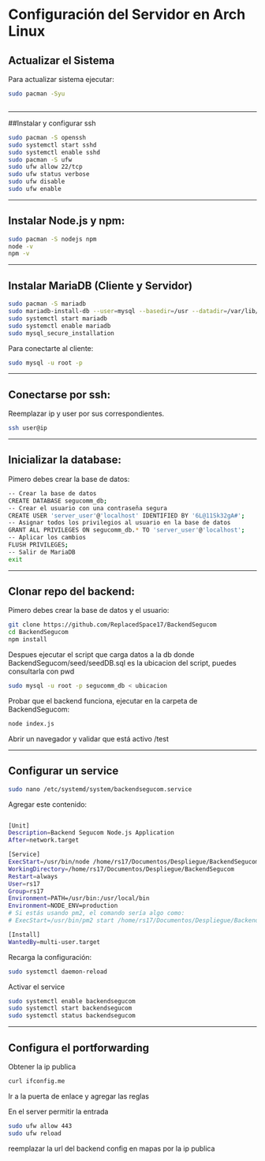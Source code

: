 # Configuración del Servidor en Arch Linux

## Actualizar el Sistema
Para actualizar sistema ejecutar:

```sh
sudo pacman -Syu
```

```sh

```
__________________________________________

##Instalar y configurar ssh

```sh
sudo pacman -S openssh
sudo systemctl start sshd
sudo systemctl enable sshd
sudo pacman -S ufw
sudo ufw allow 22/tcp
sudo ufw status verbose
sudo ufw disable
sudo ufw enable

```

__________________________________________

## Instalar Node.js y npm:

```sh
sudo pacman -S nodejs npm
node -v
npm -v

```
__________________________________________

## Instalar MariaDB (Cliente y Servidor)

```sh
sudo pacman -S mariadb
sudo mariadb-install-db --user=mysql --basedir=/usr --datadir=/var/lib/mysql
sudo systemctl start mariadb
sudo systemctl enable mariadb
sudo mysql_secure_installation
```
Para conectarte al cliente:
```sh
sudo mysql -u root -p
```
__________________________________________

## Conectarse por ssh:
Reemplazar ip y user por sus correspondientes.
```sh
ssh user@ip 
```






__________________________________________

## Inicializar la database:

Pimero debes crear la base de datos:

```sh
-- Crear la base de datos
CREATE DATABASE segucomm_db;
-- Crear el usuario con una contraseña segura
CREATE USER 'server_user'@'localhost' IDENTIFIED BY '6L@11Sk32gA#';
-- Asignar todos los privilegios al usuario en la base de datos
GRANT ALL PRIVILEGES ON segucomm_db.* TO 'server_user'@'localhost';
-- Aplicar los cambios
FLUSH PRIVILEGES;
-- Salir de MariaDB
exit
```

__________________________________________

## Clonar repo del backend:

Pimero debes crear la base de datos y el usuario:

```sh
git clone https://github.com/ReplacedSpace17/BackendSegucom
cd BackendSegucom
npm install
```

Despues ejecutar el script que carga datos a la db donde BackendSegucom/seed/seedDB.sql es la ubicacion del script, puedes consultarla con pwd
```sh
sudo mysql -u root -p segucomm_db < ubicacion

```

Probar que el backend funciona, ejecutar en la carpeta de BackendSegucom:
```sh
node index.js
```
Abrir un navegador y validar que está activo /test

__________________________________________



## Configurar un service

```sh
sudo nano /etc/systemd/system/backendsegucom.service

```
Agregar este contenido:


```sh

[Unit]
Description=Backend Segucom Node.js Application
After=network.target

[Service]
ExecStart=/usr/bin/node /home/rs17/Documentos/Despliegue/BackendSegucom/index.js
WorkingDirectory=/home/rs17/Documentos/Despliegue/BackendSegucom
Restart=always
User=rs17
Group=rs17
Environment=PATH=/usr/bin:/usr/local/bin
Environment=NODE_ENV=production
# Si estás usando pm2, el comando sería algo como:
# ExecStart=/usr/bin/pm2 start /home/rs17/Documentos/Despliegue/BackendSegucom/index.js --name backendsegucom

[Install]
WantedBy=multi-user.target


```

Recarga la configuración:

```sh
sudo systemctl daemon-reload
```

Activar el service
```sh
sudo systemctl enable backendsegucom
sudo systemctl start backendsegucom
sudo systemctl status backendsegucom
```


__________________________________________



## Configura el portforwarding

Obtener la ip publica

```sh
curl ifconfig.me

```
Ir a la puerta de enlace y agregar las reglas


En el server permitir la entrada
```sh
sudo ufw allow 443
sudo ufw reload

```

reemplazar la url del backend config en mapas por la ip publica








